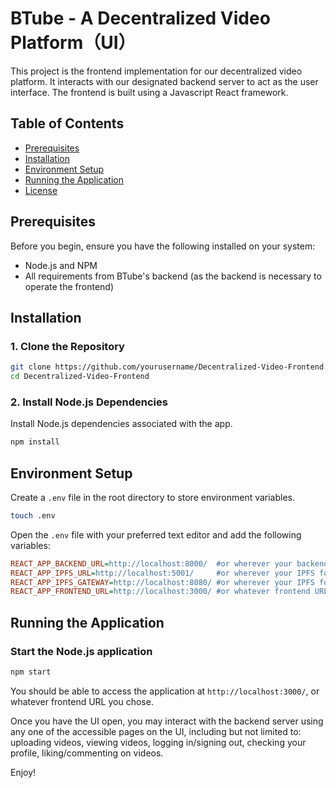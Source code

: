# BTube - A Decentralized Video Platform（UI）

This project is the frontend implementation for our decentralized video platform. It interacts with our designated backend server to act as the user interface. The frontend is built using a Javascript React framework.

## Table of Contents
- [Prerequisites](#prerequisites)
- [Installation](#installation)
- [Environment Setup](#environment-setup)
- [Running the Application](#running-the-application)
- [License](#license)

## Prerequisites

Before you begin, ensure you have the following installed on your system:

- Node.js and NPM
- All requirements from BTube's backend (as the backend is necessary to operate the frontend)

## Installation

### 1. Clone the Repository
```bash
git clone https://github.com/yourusername/Decentralized-Video-Frontend.git
cd Decentralized-Video-Frontend
```

### 2. Install Node.js Dependencies
Install Node.js dependencies associated with the app.
```bash
npm install
```

## Environment Setup

Create a `.env` file in the root directory to store environment variables.
```bash
touch .env
```
Open the `.env` file with your preferred text editor and add the following variables:

```ini
REACT_APP_BACKEND_URL=http://localhost:8000/  #or wherever your backend server was deployed
REACT_APP_IPFS_URL=http://localhost:5001/     #or wherever your IPFS for the backend server was deployed
REACT_APP_IPFS_GATEWAY=http://localhost:8080/ #or wherever your IPFS for the backend server was deployed
REACT_APP_FRONTEND_URL=http://localhost:3000/ #or whatever frontend URL you desire
```

## Running the Application

### Start the Node.js application
```bash
npm start
```

You should be able to access the application at `http://localhost:3000/`, or whatever frontend URL you chose.

Once you have the UI open, you may interact with the backend server using any one of the accessible pages on the UI, including but not limited to: uploading videos, viewing videos, logging in/signing out, checking your profile, liking/commenting on videos.

Enjoy!
